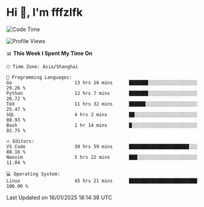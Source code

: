 # Hi 👋, I'm fffzlfk

<!--START_SECTION:waka-->
![Code Time](http://img.shields.io/badge/Code%20Time-1%2C155%20hrs%2044%20mins-blue)

![Profile Views](http://img.shields.io/badge/Profile%20Views-0-blue)

📊 **This Week I Spent My Time On** 

```text
🕑︎ Time Zone: Asia/Shanghai

💬 Programming Languages: 
Go                       13 hrs 16 mins      ███████░░░░░░░░░░░░░░░░░░   29.26 % 
Python                   12 hrs 7 mins       ███████░░░░░░░░░░░░░░░░░░   26.72 % 
TeX                      11 hrs 32 mins      ██████░░░░░░░░░░░░░░░░░░░   25.47 % 
SQL                      4 hrs 2 mins        ██░░░░░░░░░░░░░░░░░░░░░░░   08.93 % 
Bash                     1 hr 14 mins        █░░░░░░░░░░░░░░░░░░░░░░░░   02.75 % 

🔥 Editors: 
VS Code                  39 hrs 59 mins      ██████████████████████░░░   88.16 % 
Neovim                   5 hrs 22 mins       ███░░░░░░░░░░░░░░░░░░░░░░   11.84 % 

💻 Operating System: 
Linux                    45 hrs 21 mins      █████████████████████████   100.00 % 
```


 Last Updated on 16/01/2025 18:14:38 UTC
<!--END_SECTION:waka-->
